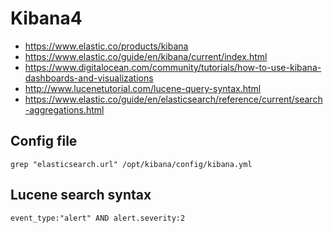 # Kibana4

 * https://www.elastic.co/products/kibana
 * https://www.elastic.co/guide/en/kibana/current/index.html
 * https://www.digitalocean.com/community/tutorials/how-to-use-kibana-dashboards-and-visualizations
 * http://www.lucenetutorial.com/lucene-query-syntax.html
 * https://www.elastic.co/guide/en/elasticsearch/reference/current/search-aggregations.html

## Config file

```
grep "elasticsearch.url" /opt/kibana/config/kibana.yml
```

## Lucene search syntax

```
event_type:"alert" AND alert.severity:2
```